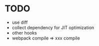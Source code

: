 # TODO
- use diff
- collect dependency for JIT optimization
- other hooks
- webpack compile => xxx compile
